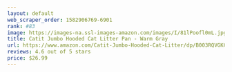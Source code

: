 ```yaml
---
layout: default 
﻿web_scraper_order: 1582906769-6901
rank: #83
image: https://images-na.ssl-images-amazon.com/images/I/81lPoofl0mL.jpg
title: Catit Jumbo Hooded Cat Litter Pan - Warm Gray
url: https://www.amazon.com/Catit-Jumbo-Hooded-Cat-Litter/dp/B003RQVGKC/ref=zg_mw_pet-supplies_83?_encoding=UTF8&psc=1&refRID=H5H5GKBRAGT498NV2G74
reviews: 4.6 out of 5 stars
price: $26.99 
---
```

